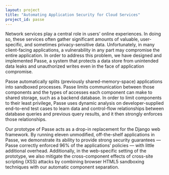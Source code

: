 ```yaml
---
layout: project
title: "Automating Application Security for Cloud Services"
project_id: passe
---
```


Network services play a central role in users’ online experiences. In doing so,
these services often gather significant amounts of valuable, user-specific, and
sometimes privacy-sensitive data. Unfortunately, in many client-facing
applications, a vulnerability in any part may compromise the entire
application. In order to address this problem, we have designed and implemented
Passe, a system that protects a data store from unintended data leaks and
unauthorized writes even in the face of application compromise.

Passe automatically splits (previously shared-memory-space) applications into
sandboxed processes. Passe limits communication between those components and
the types of accesses each component can make to shared storage, such as a
backend database. In order to limit components to their least privilege, Passe
uses dynamic analysis on developer-supplied end-to-end test cases to learn data
and control-flow relationships between database queries and previous query
results, and it then strongly enforces those relationships.

Our prototype of Passe acts as a drop-in replacement for the Django web
framework. By running eleven unmodified, off-the-shelf applications in Passe,
we demonstrate its ability to provide strong security guarantees — Passe
correctly enforced 96% of the applications’ policies — with little additional
overhead. Additionally, in the web-specific setting of the prototype, we also
mitigate the cross-component effects of cross-site scripting (XSS) attacks by
combining browser HTML5 sandboxing techniques with our automatic component
separation.
